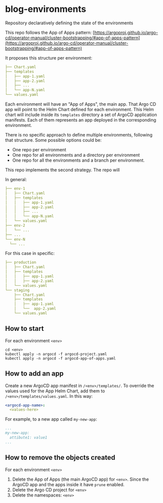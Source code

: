 # blog-environments
Repository declaratively defining the state of the environments

This repo follows the App of Apps pattern:
[https://argoproj.github.io/argo-cd/operator-manual/cluster-bootstrapping/#app-of-apps-pattern](https://argoproj.github.io/argo-cd/operator-manual/cluster-bootstrapping/#app-of-apps-pattern)

It proposes this structure per environment:
```yaml
├── Chart.yaml
├── templates
│   ├── app-1.yaml
│   ├── app-2.yaml
│   ├── ...
│   └── app-N.yaml
└── values.yaml
```

Each environment will have an "App of Apps", the main app. 
That Argo CD app will point to the Helm Chart defined for each environment.
This Helm chart will include inside its `templates` directory a set of ArgoCD application manifests. Each of them represents an app deployed in the corresponding environment.

There is no specific approach to define multiple environments, following that structure.
Some possible options could be:
- One repo per environment
- One repo for all environments and a directory per environment
- One repo for all the environments and a branch per environment.

This repo implements the second strategy.
The repo will 

In general:
```yaml
├── env-1
│   ├── Chart.yaml
│   ├── templates
│   │   ├── app-1.yaml
│   │   ├── app-2.yaml
│   │   ├── ...
│   │   └── app-N.yaml
│   └── values.yaml
├── env-2
│   └── ...
├── ...
└── env-N
  └── ...
```

For this case in specific:

```yaml
├── production
│   ├── Chart.yaml
│   ├── templates
│   │   ├── app-1.yaml
│   │   ├── app-2.yaml
│   └── values.yaml
└── staging
    ├── Chart.yaml
    ├── templates
    │   ├── app-1.yaml
    │   └──  app-2.yaml
    └── values.yaml
```

## How to start
For each environment `<env>`
```shell
cd <env>
kubectl apply -n argocd -f argocd-project.yaml
kubectl apply -n argocd -f argocd-app-of-apps.yaml
```

## How to add an app
Create a new ArgoCD app manifest in `/<env>/templates/`. To override the values used for the App Helm Chart, add them to `/<env>/templates/values.yaml`. In this way:
```yaml
<argocd-app-name>:
  <values-here>
```

For example, to a new app called `my-new-app`:
```yaml
...
my-new-app:
  attibute1: value1
...
```

## How to remove the objects created
For each environment `<env>`
1. Delete the App of Apps (the main ArgoCD app) for `<env>`. Since the ArgoCD app and the apps inside it have `prune` enabled. 
2. Delete the Argo CD project for `<env>`
3. Delete the namespaces: `<env>`